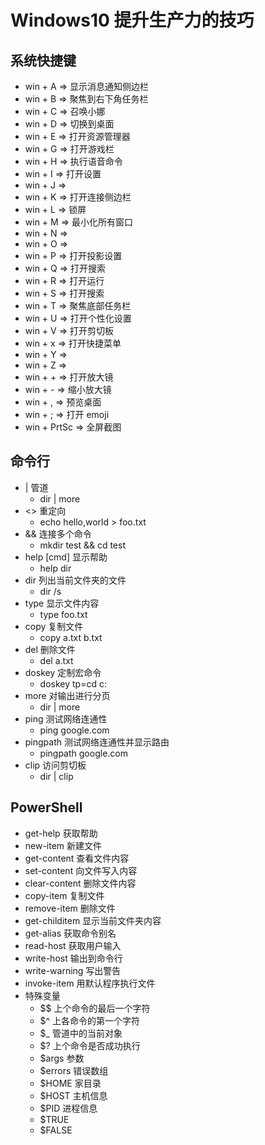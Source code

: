 # Windows10 提升生产力的技巧

## 系统快捷键

- win + A => 显示消息通知侧边栏
- win + B => 聚焦到右下角任务栏
- win + C => 召唤小娜
- win + D => 切换到桌面
- win + E => 打开资源管理器
- win + G => 打开游戏栏
- win + H => 执行语音命令
- win + I => 打开设置
- win + J =>
- win + K => 打开连接侧边栏
- win + L => 锁屏
- win + M => 最小化所有窗口
- win + N =>
- win + O =>
- win + P => 打开投影设置
- win + Q => 打开搜索
- win + R => 打开运行
- win + S => 打开搜索
- win + T => 聚焦底部任务栏
- win + U => 打开个性化设置
- win + V => 打开剪切板
- win + x => 打开快捷菜单
- win + Y =>
- win + Z =>
- win + + => 打开放大镜
- win + - => 缩小放大镜
- win + , => 预览桌面
- win + ; => 打开 emoji
- win + PrtSc => 全屏截图

## 命令行

- | 管道
  - dir | more
- <> 重定向
  - echo hello,world > foo.txt
- && 连接多个命令
  - mkdir test && cd test
- help \[cmd\] 显示帮助
  - help dir
- dir 列出当前文件夹的文件
  - dir /s
- type 显示文件内容
  - type foo.txt
- copy 复制文件
  - copy a.txt b.txt
- del 删除文件
  - del a.txt
- doskey 定制宏命令
  - doskey tp=cd c:
- more 对输出进行分页
  - dir | more
- ping 测试网络连通性
  - ping google.com
- pingpath 测试网络连通性并显示路由
  - pingpath google.com
- clip 访问剪切板
  - dir | clip

## PowerShell

- get-help 获取帮助
- new-item 新建文件
- get-content 查看文件内容
- set-content 向文件写入内容
- clear-content 删除文件内容
- copy-item 复制文件
- remove-item 删除文件
- get-childitem 显示当前文件夹内容
- get-alias 获取命令别名
- read-host 获取用户输入
- write-host 输出到命令行
- write-warning 写出警告
- invoke-item 用默认程序执行文件
- 特殊变量
  - \$\$ 上个命令的最后一个字符
  - $^ 上各命令的第一个字符
  - $_ 管道中的当前对象
  - $? 上个命令是否成功执行
  - $args 参数
  - $errors 错误数组
  - $HOME 家目录
  - $HOST 主机信息
  - $PID 进程信息
  - $TRUE 
  - $FALSE 